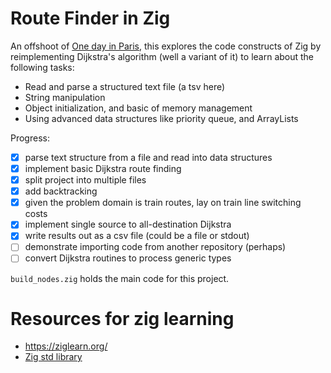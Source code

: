 # Route Finder in Zig

An offshoot of [One day in Paris](https://github.com/ewalk153/onedayinparis), this explores the code constructs of Zig by reimplementing Dijkstra's algorithm (well a variant of it) to learn about the following tasks:

 - Read and parse a structured text file (a tsv here)
 - String manipulation
 - Object initialization, and basic of memory management
 - Using advanced data structures like priority queue, and ArrayLists

Progress:
 - [x] parse text structure from a file and read into data structures
 - [x] implement basic Dijkstra route finding
 - [x] split project into multiple files
 - [x] add backtracking
 - [x] given the problem domain is train routes, lay on train line switching costs
 - [x] implement single source to all-destination Dijkstra
 - [x] write results out as a csv file (could be a file or stdout)
 - [ ] demonstrate importing code from another repository (perhaps)
 - [ ] convert Dijkstra routines to process generic types

`build_nodes.zig` holds the main code for this project.

# Resources for zig learning
- https://ziglearn.org/ 
- [Zig std library](https://github.com/ziglang/zig/tree/master/lib/std)
